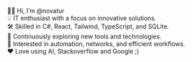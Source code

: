 👨‍💻 Hi, I’m @novatur <br>
💡 IT enthusiast with a focus on innovative solutions. <br>
🛠️ Skilled in C#, React, Tailwind, TypeScript, and SQLite. <br>
🌱 Continuously exploring new tools and technologies. <br>
🔧 Interested in automation, networks, and efficient workflows. <br>
❤️ Love using AI, Stackoverflow and Google ;) <br>
